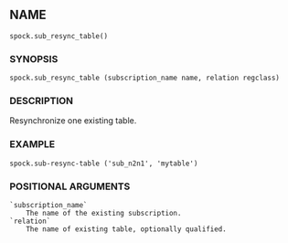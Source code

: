 ## NAME

`spock.sub_resync_table()`

### SYNOPSIS

`spock.sub_resync_table (subscription_name name, relation regclass)`
 
### DESCRIPTION

Resynchronize one existing table. 

### EXAMPLE

`spock.sub-resync-table ('sub_n2n1', 'mytable')`
 
### POSITIONAL ARGUMENTS
    `subscription_name`
        The name of the existing subscription.
    `relation`
        The name of existing table, optionally qualified.
